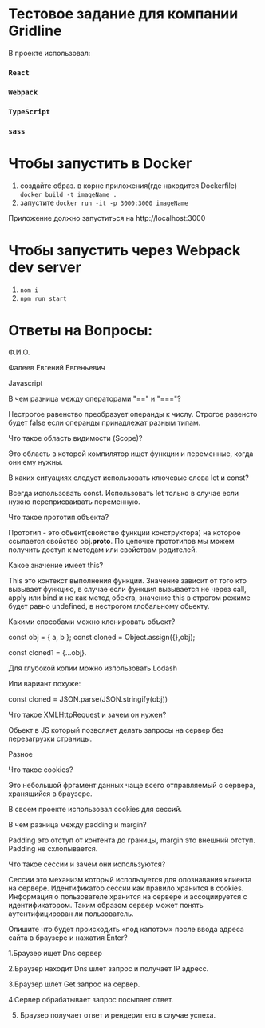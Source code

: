 # Тестовое задание для компании Gridline

В проекте использовал:
### `React`
### `Webpack`
### `TypeScript`
### `sass`


# Чтобы запустить в Docker 
1) создайте образ.  в корне приложения(где находится Dockerfile)
`docker build -t imageName .`
2) запустите  `docker run -it -p 3000:3000 imageName`

Приложение должно запуститься на http://localhost:3000 

# Чтобы запустить через Webpack dev server
1) `nom i`
2) `npm run start`

# Ответы на Вопросы: 

Ф.И.О. 

Фалеев Евгений Евгеньевич 

Javascript 

В чем разница между операторами "==" и "==="? 

Нестрогое равенство преобразует операнды к числу. Строгое равенсто будет false если операнды принадлежат разным типам. 

Что такое область видимости (Scope)? 

Это область в которой компилятор ищет функции и переменные, когда они ему нужны. 

 В каких ситуациях следует использовать ключевые слова let и const? 

Всегда использовать const. Использовать let только в случае если нужно переприсваивать переменную. 

Что такое прототип объекта? 

Прототип - это обьект(свойство функции конструктора) на которое ссылается свойство obj.__proto__.  По цепочке прототипов мы можем получить доступ к методам или свойствам родителей. 

Какое значение имеет this? 

This это контекст выполнения функции. Значение зависит от того кто вызывает функцию, в случае если функция вызывается не через call, apply или bind и не как метод обекта, значение this в строгом режиме будет равно undefined, в нестрогом глобальному обьекту. 

Какими способами можно клонировать объект? 

const obj = { a, b }; const cloned = Object.assign({},obj); 

const cloned1 = {...obj}. 

Для глубокой копии можно изпользовать Lodash 

 

Или вариант похуже:  

const cloned = JSON.parse(JSON.stringify(obj))  

 

Что такое XMLHttpRequest и зачем он нужен? 

Обьект в JS который позволяет делать запросы на сервер без перезагрузки страницы. 

Разное 

Что такое cookies? 

Это небольшой фргамент данных чаще всего отправляемый с сервера, хранящийся в браузере.  

В своем проекте использовал cookies для сессий. 

В чем разница между padding и margin? 

Padding это отступ от контента до границы, margin это внешний отступ. Padding не схлопывается. 

Что такое сессии и зачем они используются? 

Сессии это механизм который используется для опознавания клиента на сервере. Идентификатор сессии как правило хранится в cookies. Информация о пользователе хранится на сервере и ассоциируется с идентификатором. Таким образом сервер может понять аутентифицирован ли пользователь. 

Опишите что будет происходить «под капотом» после ввода адреса сайта в браузере и нажатия Enter? 

1.Браузер ищет Dns сервер 

2.Браузер находит Dns шлет запрос и получает IP адресс. 

3.Браузер шлет Get запрос на сервер. 

4.Сервер обрабатывает запрос посылает ответ. 

5. Браузер получает ответ и рендерит его в случае успеха. 



